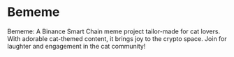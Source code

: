 # Bememe
Bememe: A Binance Smart Chain meme project tailor-made for cat lovers. With adorable cat-themed content, it brings joy to the crypto space. Join for laughter and engagement in the cat community!
